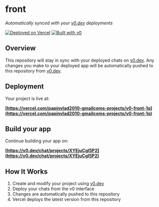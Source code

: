 # front

*Automatically synced with your [v0.dev](https://v0.dev) deployments*

[![Deployed on Vercel](https://img.shields.io/badge/Deployed%20on-Vercel-black?style=for-the-badge&logo=vercel)](https://vercel.com/papinvlad2010-gmailcoms-projects/v0-front-1q)
[![Built with v0](https://img.shields.io/badge/Built%20with-v0.dev-black?style=for-the-badge)](https://v0.dev/chat/projects/XYEjuCgI5P2)

## Overview

This repository will stay in sync with your deployed chats on [v0.dev](https://v0.dev).
Any changes you make to your deployed app will be automatically pushed to this repository from [v0.dev](https://v0.dev).

## Deployment

Your project is live at:

**[https://vercel.com/papinvlad2010-gmailcoms-projects/v0-front-1q](https://vercel.com/papinvlad2010-gmailcoms-projects/v0-front-1q)**

## Build your app

Continue building your app on:

**[https://v0.dev/chat/projects/XYEjuCgI5P2](https://v0.dev/chat/projects/XYEjuCgI5P2)**

## How It Works

1. Create and modify your project using [v0.dev](https://v0.dev)
2. Deploy your chats from the v0 interface
3. Changes are automatically pushed to this repository
4. Vercel deploys the latest version from this repository